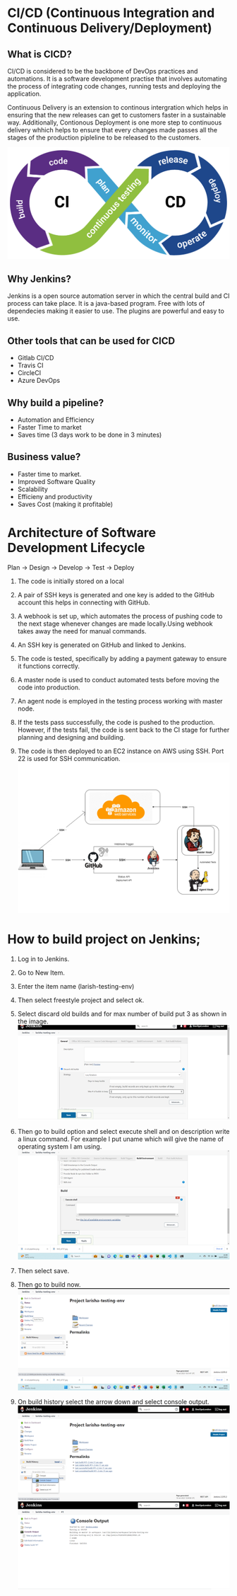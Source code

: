 # CI/CD (Continuous Integration and Continuous Delivery/Deployment)

## What is CICD?

CI/CD is considered to be the backbone of DevOps practices and automations. It is a software development practise that involves automating the process of integrating code changes, running tests and deploying the application.

Continuous Delivery is an extension to continous intergration which helps in ensuring that the new releases can get to customers faster in a sustainable way. Additionally, Contionous Deployment is one more step to continuous delivery whhich helps to ensure that every changes made passes all the stages of the production pipleline to be released to the customers.

![Alt text](CICD.images/ci-cd-pipeline.png)

## Why Jenkins?

Jenkins is a open source automation server in which the central build and CI process can take place. It is a java-based program. Free with lots of dependecies making it easier to use. The plugins are powerful and easy to use. 

## Other tools that can be used for CICD

- Gitlab CI/CD
- Travis CI
- CircleCI
- Azure DevOps

## Why build a pipeline?
- Automation and Efficiency
- Faster Time to market
- Saves time (3 days work to be done in 3 minutes)


## Business value?
- Faster time to market.
- Improved Software Quality
- Scalability
- Efficieny and productivity
- Saves Cost (making it profitable)
  
# Architecture of Software Development Lifecycle

  Plan -> Design -> Develop -> Test -> Deploy


1. The code is initially stored on a local 

2. A pair of SSH keys is generated and one key is added to the GitHub account this helps in connecting with GitHub. 

3. A webhook is set up, which automates the process of pushing code to the next stage whenever changes are made locally.Using webhook takes away the need for manual commands.

4. An SSH key is generated on GitHub and linked to Jenkins.

5. The code is tested, specifically by adding a payment gateway to ensure it functions correctly.

6. A master node is used to conduct automated tests before moving the code into production.

7. An agent node is employed in the testing process working with master node.

8. If the tests pass successfully, the code is pushed to the production. However, if the tests fail, the code is sent back to the CI stage for further planning and designing and building.

9. The code is then deployed to an EC2 instance on AWS using SSH. Port 22 is used for SSH communication.
![Alt text](CICD.images/CICD.png)

# How to build project on Jenkins;

1. Log in to Jenkins.
   
2. Go to New Item.
   
3. Enter the item name (larish-testing-env)
   
4. Then select freestyle project and select ok.
   
5. Select discard old builds and for max number of   build put 3 as shown in the image.
![Alt text](<CICD.images/Jenkins 1.png>)

6. Then go to build option and select execute shell and on description write a linux command. For example I put uname which will give the name of operating system I am using. 
![Alt text](<CICD.images/build jenkins.png>)
7. Then select save.
  
8. Then go to build now.
![Alt text](CICD.images/build.now.jenkins.png)

9. On build history select the arrow down and select console output.
![Alt text](<CICD.images/console output.png>)
![Alt text](<CICD.images/outup info.png>)

